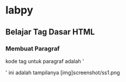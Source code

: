 # labpy
## Belajar Tag Dasar HTML

### Membuat Paragraf
kode tag untuk paragraf adalah '<p>'
ini adalah tampilanya
[img]screenshot/ss1.png